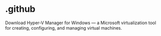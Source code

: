# .github
Download Hyper-V Manager for Windows — a Microsoft virtualization tool for creating, configuring, and managing virtual machines.
